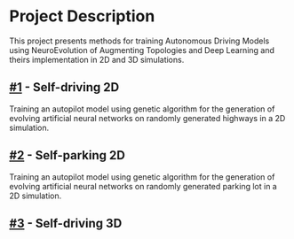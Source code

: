 # Project Description

This project presents methods for training Autonomous Driving Models using NeuroEvolution of Augmenting Topologies and Deep Learning and theirs implementation in 2D and 3D simulations.

## [#1](https://github.com/Defaultin/car-autopilot/tree/master/self-driving-ai-2d) - Self-driving 2D

Training an autopilot model using genetic algorithm for the generation of evolving artificial neural networks on randomly generated highways in a 2D simulation.

## [#2](https://github.com/Defaultin/car-autopilot/tree/master/self-parking-ai-2d) - Self-parking 2D

Training an autopilot model using genetic algorithm for the generation of evolving artificial neural networks on randomly generated parking lot in a 2D simulation.

## [#3]() - Self-driving 3D
